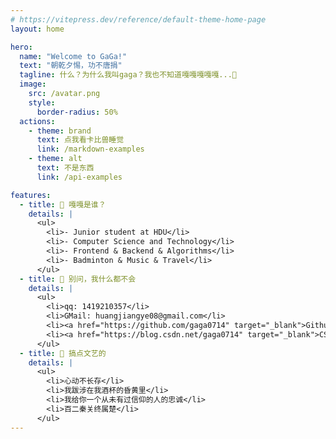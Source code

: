 ```yaml
---
# https://vitepress.dev/reference/default-theme-home-page
layout: home

hero:
  name: "Welcome to GaGa!"
  text: "朝乾夕惕，功不唐捐"
  tagline: 什么？为什么我叫gaga？我也不知道嘎嘎嘎嘎嘎...🤗
  image:
    src: /avatar.png
    style: 
      border-radius: 50%
  actions:
    - theme: brand
      text: 点我看卡比兽睡觉
      link: /markdown-examples
    - theme: alt
      text: 不是东西
      link: /api-examples

features:
  - title: 🦆 嘎嘎是谁？
    details: | 
      <ul>
        <li>- Junior student at HDU</li>
        <li>- Computer Science and Technology</li>
        <li>- Frontend & Backend & Algorithms</li>
        <li>- Badminton & Music & Travel</li>
      </ul>
  - title: 🤯 别问，我什么都不会
    details: |
      <ul>
        <li>qq: 1419210357</li>
        <li>GMail: huangjiangye08@gmail.com</li>
        <li><a href="https://github.com/gaga0714" target="_blank">Github: https://github.com/gaga0714</a> </li>
        <li><a href="https://blog.csdn.net/gaga0714" target="_blank">CSDN: https://blog.csdn.net/gaga0714</a></li>
      </ul>
  - title: 🎵 搞点文艺的
    details: |
      <ul>
        <li>心动不长存</li>
        <li>我跋涉在我酒杯的昏黄里</li>
        <li>我给你一个从未有过信仰的人的忠诚</li>
        <li>百二秦关终属楚</li>
      </ul>
---
```


